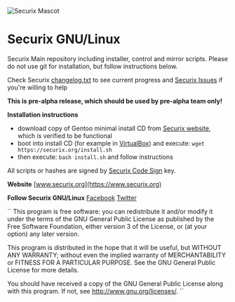 ![Securix Mascot](https://www.securix.org/wp-content/uploads/mascot.png)

Securix GNU/Linux
=================

Securix Main repository including installer, control and mirror scripts.
Please do not use git for installation, but follow instructions below.

Check Securix [changelog.txt](https://update.securix.org/changelog/changelog.txt) to see current progress and [Securix Issues](https://github.com/martincmelik/securix/issues) if you're willing to help

**This is pre-alpha release, which should be used by pre-alpha team only!**

**Installation instructions**
- download copy of Gentoo minimal install CD from [Securix website](https://mirror.securix.org/iso/), which is verified to be functional 
- boot into install CD (for example in [VirtualBox](https://www.virtualbox.org/)) and execute: `wget https://securix.org/install.sh`
- then execute: `bash install.sh` and follow instructions

All scripts or hashes are signed by [Securix Code Sign](https://update.securix.org/certificates/securix-codesign.pub) key.

**Website**
[www.securix.org](https://www.securix.org)

**Follow Securix GNU/Linux**
[Facebook](https://www.facebook.com/SecurixLinux) 
[Twitter](https://twitter.com/SecurixLinux)

``
This program is free software: you can redistribute it and/or modify
it under the terms of the GNU General Public License as published by
the Free Software Foundation, either version 3 of the License, or
(at your option) any later version.

This program is distributed in the hope that it will be useful,
but WITHOUT ANY WARRANTY; without even the implied warranty of
MERCHANTABILITY or FITNESS FOR A PARTICULAR PURPOSE.  See the
GNU General Public License for more details.

You should have received a copy of the GNU General Public License
along with this program.  If not, see <http://www.gnu.org/licenses/>.
``